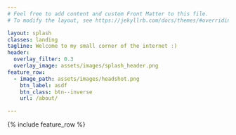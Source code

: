 ```yaml
---
# Feel free to add content and custom Front Matter to this file.
# To modify the layout, see https://jekyllrb.com/docs/themes/#overriding-theme-defaults

layout: splash
classes: landing
tagline: Welcome to my small corner of the internet :)
header:
  overlay_filter: 0.3
  overlay_image: assets/images/splash_header.png
feature_row:
  - image_path: assets/images/headshot.png
    btn_label: asdf
    btn_class: btn--inverse
    url: /about/

---
```


{% include feature_row %}